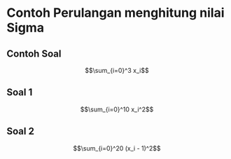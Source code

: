 # Contoh Perulangan menghitung nilai Sigma

## Contoh Soal 
$$\sum_{i=0}^3 x_i$$ 

## Soal 1 
$$\sum_{i=0}^10 x_i^2$$

## Soal 2 
$$\sum_{i=0}^20 (x_i - 1)^2$$